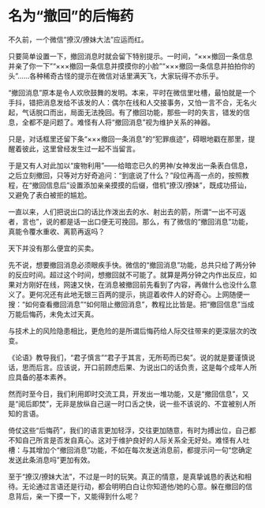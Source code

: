 # 名为“撤回”的后悔药

不久前，一个微信“撩汉/撩妹大法”应运而红。 

只要简单设置一下，撤回消息时就会留下特别提示。一时间，“×××撤回一条信息并亲了你一下”“×××撤回一条信息并摸摸你的小脸”“×××撤回一条信息并拍拍你的头”……各种稀奇古怪的提示在微信对话里满天飞，大家玩得不亦乐乎。 

“撤回消息”原本是令人欢欣鼓舞的发明。本来，平时在微信里吐槽，最怕就是一个手抖，错把消息发给不该发的人：偶尔在线和人交接事务，又怕一言不合，无名火起，气话脱口而出，局面无法挽回。有了撤回功能，那些一时的失言，错发的信息，全都不是问题了。难怪有人将“撤回消息”视为维护关系的神器。 

只是，对话框里还留下条“×××撤回一条消息”的“犯罪痕迹”，碍眼地戳在那里，提醒着彼此，这里曾经发生过一起不当留言。 

于是又有人对此加以“废物利用”——给暗恋已久的男神/女神发出一条表白信息，之后立刻撤回，只等对方好奇追问：“到底说了什么？”段位再高一点的，按照教程，在“撤回信息后”设置添加亲亲摸摸的后缀，借机“撩汉/撩妹”，既成功搭讪，又避免了表白被拒的尴尬。 

一直以来，人们把说出口的话比作泼出去的水、射出去的箭，所谓“一出不可返者，言也”，说的都是话一出口便无可挽回。那么，有了微信的“撤回消息”功能，真能令覆水重收、离箭再返吗？ 

天下并没有那么便宜的买卖。 

先不说，想要撤回消息必须眼疾手快。微信的“撤回消息”功能，总共只给了两分钟的反应时间。超过这个时间，想撤回就不可能了。就算是两分钟之内作出反应，如果对方刚好在线，网速又快，在消息被撤回前先看到了内容，再做什么也没什么意义了。更何况还有此地无银三百两的提示，挑逗着收件人的好奇心。上网随便一搜：“如何查看撤回消息”“如何阻止撤回消息”，教程比比皆是。把“撤回信息”当成万能后悔药，未免太过天真。 

与技术上的风险隐患相比，更危险的是所谓后悔药给人际交往带来的更深层次的改变。 

《论语》教导我们，“君子慎言”“君子于其言，无所苟而已矣”。说的就是要谨慎说话，思而后言。应该说，开口前顾虑后果、为说出口的话负责，这是每个成年人所应具备的基本素养。 

然而时至今日，我们利用即时交流工具，开发出一堆功能，又是“撤回信息”，又是“阅后即焚”，无非是放纵自己逞一时口舌之快，说一些不该说的、不宜被别人所知的言语。 

倚仗这些“后悔药”，我们的语言更加轻浮，交往更加随意，有时为搏出位，自己都不知自己所言是否发自真心。这对于维护良好的人际关系全无好处。难怪有人吐槽：与其增加个“撤回消息”功能，不如在每次发送消息前，都提示问一句“您确定发送此条消息吗”更加有效。 

至于“撩汉/撩妹大法”，不过是一时的玩笑。真正的情意，是真挚诚恳的表达和相待。无论通过言语还是行动，都会明明白白让你知道他/她的心意。躲在撤回的信息背后，亲一下摸一下，又能得到什么呢？
